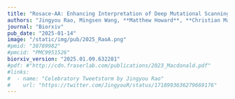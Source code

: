 ```yaml
---
title: "Rosace-AA: Enhancing Interpretation of Deep Mutational Scanning Data with Amino Acid Substitution and Position-Specific Insights"
authors: "Jingyou Rao, Mingsen Wang, **Matthew Howard**, **Christian Macdonald**, James S. Fraser, **Willow Coyote-Maestas**, Harold Pimentel"
journal: "Biorxiv"
pub_date: "2025-01-14"
image: "/static/img/pub/2025_RaoA.png"
#pmid: "38789982"
#pmcid: "PMC9951526"
biorxiv_version: "2025.01.09.632281"
#pdf: #"http://cdn.fraserlab.com/publications/2023_Macdonald.pdf"
#links:
#  - name: "Celebratory Tweetstorm by Jingyou Rao"
#    url: "https://twitter.com/JingyouR/status/1718993636279669176"
---
```

